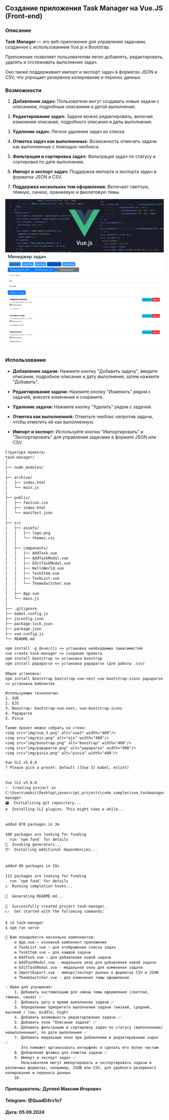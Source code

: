 ## Создание приложения Task Manager на Vue.JS (Front-end)

### Описание

**Task Manager** — это веб-приложение для управления задачами, созданное с использованием Vue.js и Bootstrap.

Приложение позволяет пользователям легко добавлять, редактировать, удалять и отслеживать выполнение задач.

Оно также поддерживает импорт и экспорт задач в форматах JSON и CSV, что упрощает резервное копирование и перенос данных.

### Возможности

1. **Добавление задач:** Пользователи могут создавать новые задачи с описанием, подробным описанием и датой выполнения.

2. **Редактирование задач:** Задачи можно редактировать, включая изменение описания, подробного описания и даты выполнения.

3. **Удаление задач:** Легкое удаление задач из списка.

4. **Отметка задач как выполненных:** Возможность отмечать задачи как выполненные с помощью чекбокса.

5. **Фильтрация и сортировка задач:** Фильтрация задач по статусу и сортировка по дате выполнения.

6. **Импорт и экспорт задач:** Поддержка импорта и экспорта задач в форматах JSON и CSV.

7. **Поддержка нескольких тем оформления:** Включает светлую, тёмную, синюю, оранжевую и фиолетовую темы.

![vue](img/vue_js_2.png)
![Главное окно](img/vue_task_manager.png)

### Использование

- **Добавление задачи:** Нажмите кнопку "Добавить задачу", введите описание, подробное описание и дату выполнения, затем нажмите "Добавить".

- **Редактирование задачи:** Нажмите кнопку "Изменить" рядом с задачей, внесите изменения и сохраните.

- **Удаление задачи:** Нажмите кнопку "Удалить" рядом с задачей.

- **Отметка как выполненной:** Отметьте чекбокс напротив задачи, чтобы отметить её как выполненную.

- **Импорт и экспорт:** Используйте кнопки "Импортировать" и "Экспортировать" для управления задачами в формате JSON или CSV.

```
Структура проекта:
task-manager/
│
├── node_modules/
│
├── archive/
│   ├── index.html
│   └── main.js
│
├── public/
│   ├── favicon.ico
│   ├── index.html
│   └── manifest.json
│
├── src
│   ├── assets/
│   │   ├── logo.png
│   │   └── themes.css
│   │
│   ├── components/
│   │   ├── AddTask.vue
│   │   ├── AddTaskModal.vue
│   │   ├── EditTaskModal.vue
│   │   ├── HelloWorld.vue
│   │   ├── TaskItem.vue
│   │   ├── TaskList.vue
│   │   └── ThemeSwitcher.vue
│   │
│   ├── App.vue
│   └── main.js
│
├── .gitignore
├── babel.config.js
├── jsconfig.json
├── package-lock.json
├── package.json
├── vue.config.js
└── README.md
```

```
npm install -g @vue/cli <= установка необходимых зависимостей
vue create task-manager <= создание проекта
npm install bootstrap <= установка boostrap
npm install papaparse <= установка papaparse (для работы .csv)

Общая установка:
npm install bootstrap bootstrap-vue-next vue-bootstrap-icons papaparse <= установка библиотек
```

```
Используемые технологии:
1. VUE
2. EJS
3. Boostrap: bootstrap-vue-next, vue-bootstrap-icons
4. Papaparse
5. Pinia
```

```
Также проект можно собрать на стеке:
<img src="img/vue_3.png" alt="vue3" width="400"/>
<img src="img/ejs.png" alt="ejs" width="400"/>
<img src="img/boostrap.png" alt="boostrap" width="400"/>
<img src="img/papaparse.png" alt="papaparse" width="400"/>
<img src="img/pinia.png" alt="pinia" width="400"/>
```

```
Vue CLI v5.0.8
? Please pick a preset: Default ([Vue 3] babel, eslint)


Vue CLI v5.0.8
✨  Creating project in C:\Users\maksi\Desktop\javascript_projects\code_samples\vue_taskmanager\task-manager.
🗃  Initializing git repository...
⚙️  Installing CLI plugins. This might take a while...


added 870 packages in 3m

100 packages are looking for funding
  run `npm fund` for details
🚀  Invoking generators...
📦  Installing additional dependencies...


added 89 packages in 19s

112 packages are looking for funding
  run `npm fund` for details
⚓  Running completion hooks...

📄  Generating README.md...

🎉  Successfully created project task-manager.
👉  Get started with the following commands:

$ cd task-manager
$ npm run serve
```

```
📖 Вам понадобятся несколько компонентов:
    ⚙️ App.vue – основной компонент приложения
    ⚙️ TaskList.vue – для отображения списка задач
    ⚙️ TaskItem.vue – для каждой задачи
    ⚙️ AddTask.vue – для добавления новой задачи
    ⚙️ AddTaskModal.vue - модальное окно для добавления новой задачи
    ⚙️ EditTaskModal.vue - модальное окно для изменения задачи
    ⚙️ ImportExport.vue - импорт/экспорт данных в форматах CSV и JSON
    ⚙️ ThemeSwitcher.vue - для изменения темы оформления
```

```
💡 Идеи для улучшения:
    1. Добавить кастомизацию для смены темы оформления (светлая, тёмная, синяя) ✅
    2. Добавить дату и время выполнения задачи ✅
    3. Определение приоритета выполнения задачи (низкий, средний, высокий / low, middle, high)
    4. Добавить возможность редактирования задачи ✅
    5. Добавить поле "Описание задачи" ✅
    6. Добавить фильтрацию и сортировку задач по статусу (выполненные/невыполненные), по дате выполнения ✅
    7. Добавить модальные окна при добавлении и редактировании задач ✅
       Это поможет организовать интерфейс и сделать его более чистым
    8. Добавление флажка для отметки задачи ✅
    9. Импорт и экспорт задач ✅
       Пользователи могут импортировать и экспортировать задачи в различных форматах, например, JSON или CSV, для удобного резервного копирования и переноса данных
    10. 
```


#### Преподаватель: Дуплей Максим Игоревич
#### Telegram: @QuadD4rv1n7
#### Дата: 05.09.2024